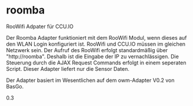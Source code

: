 roomba
======

RooWifi Adpater für CCU.IO

Der Roomba Adapter funktioniert mit dem RooWifi Modul, wenn dieses auf den WLAN Login konfiguriert ist. 
RooWifi und CCU.IO müssen im gleichen Netzwerk sein. 
Der Aufruf des RooWifi erfolgt standardmäßig über "http://roomba". 
Deshalb ist die Eingabe der IP zu vernachlässigen. 
Die Steuerung durch die AJAX Request Commands erfolgt in einem seperaten Script. 
Dieser Adapter liefert nur die Sensor Daten.

Der Adapter basiert im Wesentlichen auf dem owm-Adapter V0.2 von BasGo.

0.3
